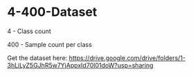 # 4-400-Dataset

4 - Class count

400 - Sample count per class 

Get the dataset here: https://drive.google.com/drive/folders/1-3hLiLyZ5GJhR5w7YjAppxId70I01doW?usp=sharing 
